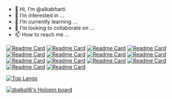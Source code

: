 - 👋 Hi, I’m @alkabharti
- 👀 I’m interested in ...
- 🌱 I’m currently learning ...
- 💞️ I’m looking to collaborate on ...
- 📫 How to reach me ...

<!---
alkabharti/alkabharti is a ✨ special ✨ repository because its `README.md` (this file) appears on your GitHub profile.
You can click the Preview link to take a look at your changes.
--->


[![Readme Card](https://github-readme-stats.vercel.app/api/pin/?username=alkabharti&repo=Arrays)](https://github.com/alkabharti/Arrays)
[![Readme Card](https://github-readme-stats.vercel.app/api/pin/?username=alkabharti&repo=Strings)](https://github.com/alkabharti/Strings)
[![Readme Card](https://github-readme-stats.vercel.app/api/pin/?username=alkabharti&repo=LinkedList)](https://github.com/alkabharti/LinkedList)
[![Readme Card](https://github-readme-stats.vercel.app/api/pin/?username=alkabharti&repo=Stack-and-Queue)](https://github.com/alkabharti/Stack-and-Queue)
[![Readme Card](https://github-readme-stats.vercel.app/api/pin/?username=alkabharti&repo=Trees)](https://github.com/alkabharti/Trees)
[![Readme Card](https://github-readme-stats.vercel.app/api/pin/?username=alkabharti&repo=Hashing)](https://github.com/alkabharti/Hashing)
[![Readme Card](https://github-readme-stats.vercel.app/api/pin/?username=alkabharti&repo=Recursion-and-Backtracking)](https://github.com/alkabharti/Recursion-and-Backtracking)
[![Readme Card](https://github-readme-stats.vercel.app/api/pin/?username=alkabharti&repo=Dynamic-Programming)](https://github.com/alkabharti/Dynamic-Programming)
[![Readme Card](https://github-readme-stats.vercel.app/api/pin/?username=alkabharti&repo=Divide-and-Conquer)](https://github.com/alkabharti/Divide-and-Conquer)
[![Readme Card](https://github-readme-stats.vercel.app/api/pin/?username=alkabharti&repo=Graph)](https://github.com/alkabharti/Graph)
[![Readme Card](https://github-readme-stats.vercel.app/api/pin/?username=alkabharti&repo=Greedy)](https://github.com/alkabharti/Greedy)
[![Readme Card](https://github-readme-stats.vercel.app/api/pin/?username=alkabharti&repo=Bit-Magic)](https://github.com/alkabharti/Bit-Magic)
[![Readme Card](https://github-readme-stats.vercel.app/api/pin/?username=alkabharti&repo=Miscellaneous)](https://github.com/alkabharti/Miscellaneous)
[![Readme Card](https://github-readme-stats.vercel.app/api/pin/?username=alkabharti&repo=Low-Level-Design)](https://github.com/alkabharti/Low-Level-Design)


[![Top Langs](https://github-readme-stats.vercel.app/api/top-langs/?username=alkabharti)](https://github.com/alkabharti/)


[![@alka16's Holopin board](https://holopin.me/alka16)](https://holopin.io/@alka16)


